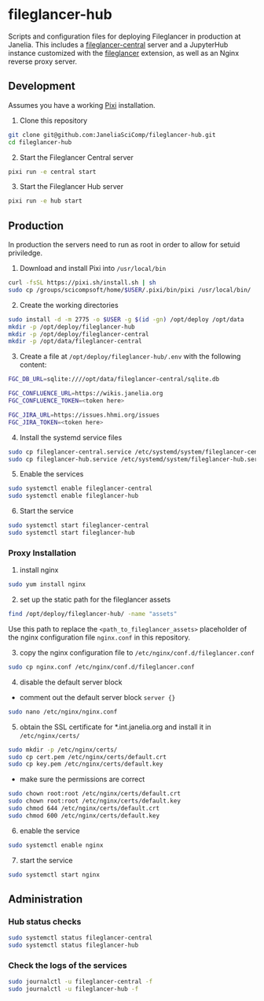 # fileglancer-hub

Scripts and configuration files for deploying Fileglancer in production at Janelia. This includes a [fileglancer-central](https://github.com/JaneliaSciComp/fileglancer-central) server and a JupyterHub instance customized with the [fileglancer](https://github.com/JaneliaSciComp/fileglancer) extension, as well as an Nginx reverse proxy server.

## Development

Assumes you have a working [Pixi](https://pixi.sh) installation.

1. Clone this repository
```bash
git clone git@github.com:JaneliaSciComp/fileglancer-hub.git
cd fileglancer-hub
```

2. Start the Fileglancer Central server
```bash
pixi run -e central start
```

3. Start the Fileglancer Hub server
```bash
pixi run -e hub start
```

## Production

In production the servers need to run as root in order to allow for setuid priviledge. 

1. Download and install Pixi into `/usr/local/bin`
```bash
curl -fsSL https://pixi.sh/install.sh | sh
sudo cp /groups/scicompsoft/home/$USER/.pixi/bin/pixi /usr/local/bin/
```

2. Create the working directories
```bash
sudo install -d -m 2775 -o $USER -g $(id -gn) /opt/deploy /opt/data
mkdir -p /opt/deploy/fileglancer-hub
mkdir -p /opt/deploy/fileglancer-central
mkdir -p /opt/data/fileglancer-central
```

3. Create a file at `/opt/deploy/fileglancer-hub/.env` with the following content:
```bash
FGC_DB_URL=sqlite:////opt/data/fileglancer-central/sqlite.db

FGC_CONFLUENCE_URL=https://wikis.janelia.org
FGC_CONFLUENCE_TOKEN=<token here>

FGC_JIRA_URL=https://issues.hhmi.org/issues
FGC_JIRA_TOKEN=<token here>
```

4. Install the systemd service files
```bash
sudo cp fileglancer-central.service /etc/systemd/system/fileglancer-central.service
sudo cp fileglancer-hub.service /etc/systemd/system/fileglancer-hub.service
```
5. Enable the services
```bash
sudo systemctl enable fileglancer-central
sudo systemctl enable fileglancer-hub
```
6. Start the service
```bash
sudo systemctl start fileglancer-central
sudo systemctl start fileglancer-hub
```

### Proxy Installation
1. install nginx
```bash
sudo yum install nginx
```
2. set up the static path for the fileglancer assets
```bash
find /opt/deploy/fileglancer-hub/ -name "assets"
```
Use this path to replace the `<path_to_fileglancer_assets>` placeholder of the nginx configuration file `nginx.conf` in this repository.

3. copy the nginx configuration file to `/etc/nginx/conf.d/fileglancer.conf`
```bash
sudo cp nginx.conf /etc/nginx/conf.d/fileglancer.conf
```
4. disable the default server block
- comment out the default server block `server {}`
```bash
sudo nano /etc/nginx/nginx.conf
```

5. obtain the SSL certificate for *.int.janelia.org and install it in `/etc/nginx/certs/`
```bash
sudo mkdir -p /etc/nginx/certs/
sudo cp cert.pem /etc/nginx/certs/default.crt
sudo cp key.pem /etc/nginx/certs/default.key
```
- make sure the permissions are correct
```bash
sudo chown root:root /etc/nginx/certs/default.crt
sudo chown root:root /etc/nginx/certs/default.key
sudo chmod 644 /etc/nginx/certs/default.crt
sudo chmod 600 /etc/nginx/certs/default.key
```

6. enable the service
```bash
sudo systemctl enable nginx
```
7. start the service
```bash
sudo systemctl start nginx
```

## Administration

### Hub status checks

```bash
sudo systemctl status fileglancer-central
sudo systemctl status fileglancer-hub
```

### Check the logs of the services

```bash
sudo journalctl -u fileglancer-central -f
sudo journalctl -u fileglancer-hub -f
```

